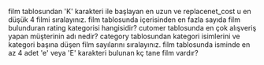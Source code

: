 film tablosundan 'K' karakteri ile başlayan en uzun ve replacenet_cost u en düşük 4 filmi sıralayınız.
film tablosunda içerisinden en fazla sayıda film bulunduran rating kategorisi hangisidir?
cutomer tablosunda en çok alışveriş yapan müşterinin adı nedir?
category tablosundan kategori isimlerini ve kategori başına düşen film sayılarını sıralayınız.
film tablosunda isminde en az 4 adet 'e' veya 'E' karakteri bulunan kç tane film vardır?
